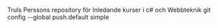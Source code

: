 Truls Perssons repository för Inledande kurser i c# och Webbteknik
git config --global push.default simple